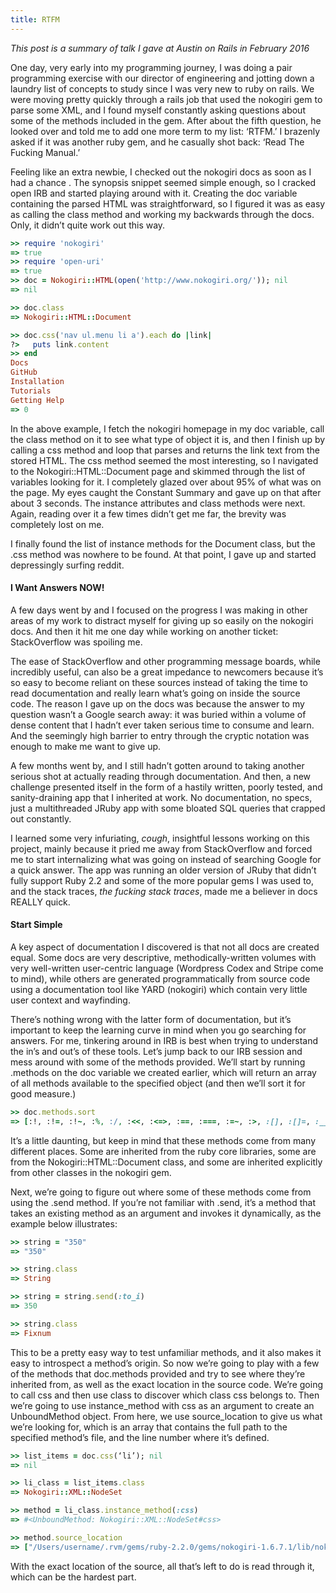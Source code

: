 ```yaml
---
title: RTFM
---
```


_This post is a summary of talk I gave at Austin on Rails in February 2016_

One day, very early into my programming journey, I was doing a pair programming exercise with our director of engineering and jotting down a laundry list of concepts to study since I was very new to ruby on rails. We were moving pretty quickly through a rails job that used the nokogiri gem to parse some XML, and I found myself constantly asking questions about some of the methods included in the gem. After about the fifth question, he looked over and told me to add one more term to my list: ‘RTFM.’ I brazenly asked if it was another ruby gem, and he casually shot back: ‘Read The Fucking Manual.’

Feeling like an extra newbie, I checked out the nokogiri docs as soon as I had a chance . The synopsis snippet seemed simple enough, so I cracked open IRB and started playing around with it. Creating the doc variable containing the parsed HTML was straightforward, so I figured it was as easy as calling the class method and working my backwards through the docs. Only, it didn’t quite work out this way.

```ruby
>> require 'nokogiri'
=> true
>> require 'open-uri'
=> true
>> doc = Nokogiri::HTML(open('http://www.nokogiri.org/')); nil
=> nil

>> doc.class
=> Nokogiri::HTML::Document

>> doc.css('nav ul.menu li a').each do |link|
?>   puts link.content
>> end
Docs
GitHub
Installation
Tutorials
Getting Help
=> 0
```

In the above example, I fetch the nokogiri homepage in my doc variable, call the class method on it to see what type of object it is, and then I finish up by calling a css method and loop that parses and returns the link text from the stored HTML. The css method seemed the most interesting, so I navigated to the Nokogiri::HTML::Document page and skimmed through the list of variables looking for it. I completely glazed over about 95% of what was on the page. My eyes caught the Constant Summary and gave up on that after about 3 seconds. The instance attributes and class methods were next. Again, reading over it a few times didn’t get me far, the brevity was completely lost on me.

I finally found the list of instance methods for the Document class, but the .css method was nowhere to be found. At that point, I gave up and started depressingly surfing reddit.

#### I Want Answers NOW!
A few days went by and I focused on the progress I was making in other areas of my work to distract myself for giving up so easily on the nokogiri docs. And then it hit me one day while working on another ticket: StackOverflow was spoiling me.

The ease of StackOverflow and other programming message boards, while incredibly useful, can also be a great impedance to newcomers because it’s so easy to become reliant on these sources instead of taking the time to read documentation and really learn what’s going on inside the source code. The reason I gave up on the docs was because the answer to my question wasn’t a Google search away: it was buried within a volume of dense content that I hadn’t ever taken serious time to consume and learn. And the seemingly high barrier to entry through the cryptic notation was enough to make me want to give up.

A few months went by, and I still hadn’t gotten around to taking another serious shot at actually reading through documentation. And then, a new challenge presented itself in the form of a hastily written, poorly tested, and sanity-draining app that I inherited at work. No documentation, no specs, just a multithreaded JRuby app with some bloated SQL queries that crapped out constantly.

I learned some very infuriating, _cough_, insightful lessons working on this project, mainly because it pried me away from StackOverflow and forced me to start internalizing what was going on instead of searching Google for a quick answer. The app was running an older version of JRuby that didn’t fully support Ruby 2.2 and some of the more popular gems I was used to, and the stack traces, _the fucking stack traces_, made me a believer in docs REALLY quick.

#### Start Simple
A key aspect of documentation I discovered is that not all docs are created equal. Some docs are very descriptive, methodically-written volumes with very well-written user-centric language (Wordpress Codex and Stripe come to mind), while others are generated programmatically from source code using a documentation tool like YARD (nokogiri) which contain very little user context and wayfinding.

There’s nothing wrong with the latter form of documentation, but it’s important to keep the learning curve in mind when you go searching for answers. For me, tinkering around in IRB is best when trying to understand the in’s and out’s of these tools. Let’s jump back to our IRB session and mess around with some of the methods provided. We’ll start by running .methods on the doc variable we created earlier, which will return an array of all methods available to the specified object (and then we’ll sort it for good measure.)

```ruby
>> doc.methods.sort
=> [:!, :!=, :!~, :%, :/, :<<, :<=>, :==, :===, :=~, :>, :[], :[]=, :__id__, :__send__, :accept, :add_child, :add_next_sibling, :add_previous_sibling, :after, :ai, :all?, :ancestors, :any?, :at, :at_css, :at_xpath, :attr, :attribute, :attribute_nodes, :attribute_with_ns, :awesome_inspect, :awesome_print, :before, :blank?, :canonicalize, :cdata?, :child, :children, :children=, :chunk, :class, :clone, :collect, :collect_concat, :collect_namespaces, :comment?, :content, :content=, :count, :create_cdata, :create_comment, :create_element, :create_entity, :create_external_subset, :create_internal_subset, :create_text_node, :css, :css_path, :cycle, :decorate, :decorate!, :decorators, :define_singleton_method, :delete, :description, :detect, :display, :do_xinclude, :document, :document?, :drop, :drop_while, :dup, :each, :each_cons, :each_entry, :each_slice, :each_with_index, :each_with_object, :elem?, :element?, :element_children, :elements, :encode_special_chars, :encoding, :encoding=, :entries, :enum_for, :eql?, :equal?, :errors, :errors=, :extend, :external_subset, :find, :find_all, :find_index, :first, :first_element_child, :flat_map, :fragment, :fragment?, :freeze, :frozen?, :get_attribute, :grep, :group_by, :has_attribute?, :hash, :html?, :include?, :inject, :inner_html, :inner_html=, :inner_text, :inspect, :instance_eval, :instance_exec, :instance_of?, :instance_variable_defined?, :instance_variable_get, :instance_variable_set, :instance_variables, :internal_subset, :is_a?, :itself, :key?, :keys, :kind_of?, :lang, :lang=, :last_element_child, :lazy, :map, :matches?, :max, :max_by, :member?, :meta_encoding, :meta_encoding=, :method, :methods, :min, :min_by, :minmax, :minmax_by, :name, :name=, :namespace=, :namespace_scopes, :namespaced_key?, :namespaces, :native_content=, :next, :next=, :next_element, :next_sibling, :nil?, :node_name, :node_name=, :node_type, :none?, :object_id, :one?, :parent=, :parse, :partition, :path, :pointer_id, :prepend_child, :pretty_print, :previous, :previous=, :previous_element, :previous_sibling, :private_methods, :processing_instruction?, :protected_methods, :public_method, :public_methods, :public_send, :read_only?, :reduce, :reject, :remove, :remove_attribute, :remove_instance_variable, :remove_namespaces!, :replace, :respond_to?, :reverse_each, :root, :root=, :search, :select, :send, :serialize, :set_attribute, :singleton_class, :singleton_method, :singleton_methods, :slice_after, :slice_before, :slice_when, :slop!, :sort, :sort_by, :taint, :tainted?, :take, :take_while, :tap, :text, :text?, :title, :title=, :to_a, :to_enum, :to_h, :to_html, :to_java, :to_s, :to_str, :to_xhtml, :to_xml, :traverse, :trust, :type, :unlink, :untaint, :untrust, :untrusted?, :url, :validate, :values, :version, :write_html_to, :write_to, :write_xhtml_to, :write_xml_to, :xml?, :xpath, :zip]
```

It’s a little daunting, but keep in mind that these methods come from many different places. Some are inherited from the ruby core libraries, some are from the Nokogiri::HTML::Document class, and some are inherited explicitly from other classes in the nokogiri gem.

Next, we’re going to figure out where some of these methods come from using the .send method. If you’re not familiar with .send, it’s a method that takes an existing method as an argument and invokes it dynamically, as the example below illustrates:

```ruby
>> string = "350"
=> "350"

>> string.class
=> String

>> string = string.send(:to_i)
=> 350

>> string.class
=> Fixnum
```

This to be a pretty easy way to test unfamiliar methods, and it also makes it easy to introspect a method’s origin. So now we’re going to play with a few of the methods that doc.methods provided and try to see where they’re inherited from, as well as the exact location in the source code. We’re going to call css and then use class to discover which class css belongs to. Then we’re going to use instance_method with css as an argument to create an UnboundMethod object. From here, we use source_location to give us what we’re looking for, which is an array that contains the full path to the specified method’s file, and the line number where it’s defined.

```ruby
>> list_items = doc.css(‘li’); nil
=> nil

>> li_class = list_items.class
=> Nokogiri::XML::NodeSet

>> method = li_class.instance_method(:css)
=> #<UnboundMethod: Nokogiri::XML::NodeSet#css>

>> method.source_location
=> ["/Users/username/.rvm/gems/ruby-2.2.0/gems/nokogiri-1.6.7.1/lib/nokogiri/xml/node_set.rb", 72]
```

With the exact location of the source, all that’s left to do is read through it, which can be the hardest part.
